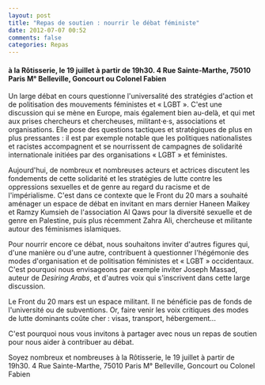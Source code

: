 ```yaml
---
layout: post
title: "Repas de soutien : nourrir le débat féministe"
date: 2012-07-07 00:52
comments: false
categories: Repas
---
```


#### à la Rôtisserie, le 19 juillet à partir de 19h30. 4 Rue Sainte-Marthe, 75010 Paris M° Belleville, Goncourt ou Colonel Fabien

Un large débat en cours questionne l'universalité des stratégies d'action et de politisation des mouvements féministes et « LGBT ». C'est une discussion qui se mène en Europe, mais également bien au-delà, et qui met aux prises chercheurs et chercheuses, militant·e·s, associations et organisations. Elle pose des questions tactiques et stratégiques de plus en plus pressantes : il est par exemple notable que les politiques nationalistes et racistes accompagnent et se nourrissent de campagnes de solidarité internationale initiées par des organisations « LGBT » et féministes.

<!-- more -->

Aujourd'hui, de nombreux et nombreuses acteurs et actrices discutent les fondements de cette solidarité et les stratégies de lutte contre les oppressions sexuelles et de genre au regard du racisme et de l'impérialisme. C'est dans ce contexte que le Front du 20 mars a souhaité aménager un espace de débat en invitant en mars dernier Haneen Maikey et Ramzy Kumsieh de l'association Al Qaws pour la diversité sexuelle et de genre en Palestine, puis plus récemment Zahra Ali, chercheuse et militante autour des féminismes islamiques.

Pour nourrir encore ce débat, nous souhaitons inviter d'autres figures qui, d'une manière ou d'une autre, contribuent à questionner l'hégémonie des modes d'organisation et de politisation féministes et « LGBT » occidentaux. C'est pourquoi nous envisageons par exemple inviter Joseph Massad, auteur de _Desiring Arabs_, et d'autres voix qui s'inscrivent dans cette large discussion.

Le Front du 20 mars est un espace militant. Il ne bénéficie pas de fonds de l'université ou de subventions. Or, faire venir les voix critiques des modes de lutte dominants coûte cher : visas, transport, hébergement...

C'est pourquoi nous vous invitons à partager avec nous un repas de soutien pour nous aider à contribuer au débat.

Soyez nombreux et nombreuses à la Rôtisserie, le 19 juillet à partir de 19h30. 4 Rue Sainte-Marthe, 75010 Paris M° Belleville, Goncourt ou Colonel Fabien